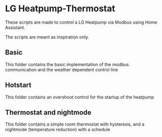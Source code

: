 # LG Heatpump-Thermostat
These scripts are made to control a LG Heatpump via Modbus using Home Assistant.

The scripts are meant as inspiration only.

## Basic 
This folder contains the basic implementation of the modbus communication and the weather dependent control line

## Hotstart
This folder contains an overshoot control for the startup of the heatpump

## Thermostat and nightmode
This folder contains a simple room thermostat with hysteresis, and a nightmode (temperature reduction) with a schedule